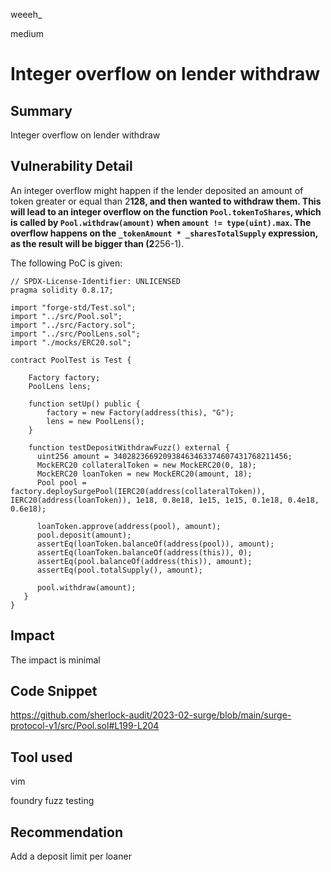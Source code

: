 weeeh_

medium

# Integer overflow on lender withdraw

## Summary
Integer overflow on lender withdraw

## Vulnerability Detail
An integer overflow might happen if the lender deposited an amount of token greater or equal than 2**128, and then wanted to withdraw them. This will lead to an integer overflow on the function `Pool.tokenToShares`, which is called by `Pool.withdraw(amount)` when `amount != type(uint).max`. The overflow happens on the `_tokenAmount * _sharesTotalSupply` expression, as the result will be bigger than (2**256-1).

The following PoC is given:

```solidity
// SPDX-License-Identifier: UNLICENSED                                                                                                                                                               
pragma solidity 0.8.17;                                                                                                                                                                              
                                                                                                                                                                                                     
import "forge-std/Test.sol";                                                                                                                                                                         
import "../src/Pool.sol";                                                                         
import "../src/Factory.sol";                                                                      
import "../src/PoolLens.sol";               
import "./mocks/ERC20.sol";                                                                                                                                                                          
                                                                                                  
contract PoolTest is Test {                                                                                                                                                                          
                                                                                                  
    Factory factory;                                                                              
    PoolLens lens;                                                                                
                                                                                                  
    function setUp() public {                                                                                                                                                                        
        factory = new Factory(address(this), "G");                                                
        lens = new PoolLens();                                                                    
    }                                                                                                                                                                                                
                                                                                                  
    function testDepositWithdrawFuzz() external { 
      uint256 amount = 340282366920938463463374607431768211456;
      MockERC20 collateralToken = new MockERC20(0, 18);
      MockERC20 loanToken = new MockERC20(amount, 18);
      Pool pool = factory.deploySurgePool(IERC20(address(collateralToken)), IERC20(address(loanToken)), 1e18, 0.8e18, 1e15, 1e15, 0.1e18, 0.4e18, 0.6e18);

      loanToken.approve(address(pool), amount);
      pool.deposit(amount);
      assertEq(loanToken.balanceOf(address(pool)), amount);
      assertEq(loanToken.balanceOf(address(this)), 0);
      assertEq(pool.balanceOf(address(this)), amount);
      assertEq(pool.totalSupply(), amount);
 
      pool.withdraw(amount);
   } 
}
```

## Impact
The impact is minimal

## Code Snippet
https://github.com/sherlock-audit/2023-02-surge/blob/main/surge-protocol-v1/src/Pool.sol#L199-L204

## Tool used
vim

foundry fuzz testing

## Recommendation
Add a deposit limit per loaner